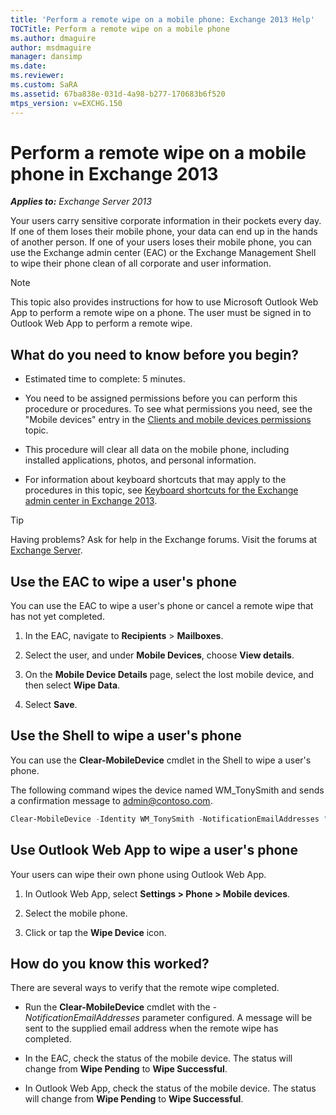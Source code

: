 ```yaml
---
title: 'Perform a remote wipe on a mobile phone: Exchange 2013 Help'
TOCTitle: Perform a remote wipe on a mobile phone
ms.author: dmaguire
author: msdmaguire
manager: dansimp
ms.date: 
ms.reviewer: 
ms.custom: SaRA
ms.assetid: 67ba838e-031d-4a98-b277-170683b6f520
mtps_version: v=EXCHG.150
---
```


# Perform a remote wipe on a mobile phone in Exchange 2013

_**Applies to:** Exchange Server 2013_

Your users carry sensitive corporate information in their pockets every day. If one of them loses their mobile phone, your data can end up in the hands of another person. If one of your users loses their mobile phone, you can use the Exchange admin center (EAC) or the Exchange Management Shell to wipe their phone clean of all corporate and user information.

> [!NOTE]
> This topic also provides instructions for how to use Microsoft Outlook Web App to perform a remote wipe on a phone. The user must be signed in to Outlook Web App to perform a remote wipe.

## What do you need to know before you begin?

- Estimated time to complete: 5 minutes.

- You need to be assigned permissions before you can perform this procedure or procedures. To see what permissions you need, see the "Mobile devices" entry in the [Clients and mobile devices permissions](http://technet.microsoft.com/library/57eca42a-5a7f-4c65-89f0-7a84f2dbea19.aspx) topic.

- This procedure will clear all data on the mobile phone, including installed applications, photos, and personal information.

- For information about keyboard shortcuts that may apply to the procedures in this topic, see [Keyboard shortcuts for the Exchange admin center in Exchange 2013](keyboard-shortcuts-in-the-exchange-admin-center-2013-help.md).

> [!TIP]
> Having problems? Ask for help in the Exchange forums. Visit the forums at [Exchange Server](https://go.microsoft.com/fwlink/p/?linkId=60612).

## Use the EAC to wipe a user's phone

You can use the EAC to wipe a user's phone or cancel a remote wipe that has not yet completed.

1. In the EAC, navigate to **Recipients** \> **Mailboxes**.

2. Select the user, and under **Mobile Devices**, choose **View details**.

3. On the **Mobile Device Details** page, select the lost mobile device, and then select **Wipe Data**.

4. Select **Save**.

## Use the Shell to wipe a user's phone

You can use the **Clear-MobileDevice** cmdlet in the Shell to wipe a user's phone.

The following command wipes the device named WM_TonySmith and sends a confirmation message to admin@contoso.com.

```powershell
Clear-MobileDevice -Identity WM_TonySmith -NotificationEmailAddresses "admin@contoso.com"

```

## Use Outlook Web App to wipe a user's phone

Your users can wipe their own phone using Outlook Web App.

1. In Outlook Web App, select **Settings \> Phone \> Mobile devices**.

2. Select the mobile phone.

3. Click or tap the **Wipe Device** icon.

## How do you know this worked?

There are several ways to verify that the remote wipe completed.

- Run the **Clear-MobileDevice** cmdlet with the _-NotificationEmailAddresses_ parameter configured. A message will be sent to the supplied email address when the remote wipe has completed.

- In the EAC, check the status of the mobile device. The status will change from **Wipe Pending** to **Wipe Successful**.

- In Outlook Web App, check the status of the mobile device. The status will change from **Wipe Pending** to **Wipe Successful**.
